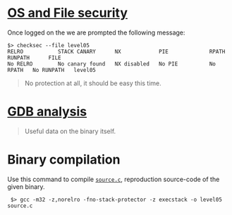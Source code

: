 # [OS and File security](./security.md)

Once logged on the we are prompted the following message:

```shell
$> checksec --file level05
RELRO           STACK CANARY      NX            PIE             RPATH      RUNPATH      FILE
No RELRO        No canary found   NX disabled   No PIE          No RPATH   No RUNPATH   level05
```

> No protection at all, it should be easy this time.

# [GDB analysis](./gdb.md)

> Useful data on the binary itself.

# Binary compilation

Use this command to compile [`source.c`](../source.c), reproduction source-code of the given binary.

```shell
 $> gcc -m32 -z,norelro -fno-stack-protector -z execstack -o level05 source.c
```
